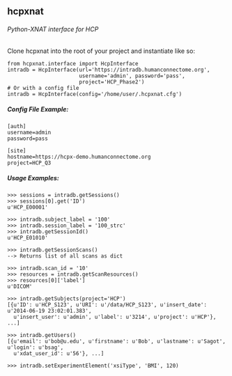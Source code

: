 ## hcpxnat
###### Python-XNAT interface for HCP
Clone hcpxnat into the root of your project and instantiate like so:

    from hcpxnat.interface import HcpInterface
    intradb = HcpInterface(url='https://intradb.humanconnectome.org',
                           username='admin', password='pass',
                           project='HCP_Phase2')
    # Or with a config file
    intradb = HcpInterface(config='/home/user/.hcpxnat.cfg')

##### Config File Example:
    [auth]
    username=admin
    password=pass

    [site]
    hostname=https://hcpx-demo.humanconnectome.org
    project=HCP_Q3

##### Usage Examples:
    >>> sessions = intradb.getSessions()
    >>> sessions[0].get('ID')
    u'HCP_E00001'

    >>> intradb.subject_label = '100'
    >>> intradb.session_label = '100_strc'
    >>> intradb.getSessionId()
    u'HCP_E01010'

    >>> intradb.getSessionScans()
    --> Returns list of all scans as dict

    >>> intradb.scan_id = '10'
    >>> resources = intradb.getScanResources()
    >>> resources[0]['label']
    u'DICOM'

    >>> intradb.getSubjects(project='HCP')
    [{u'ID': u'HCP_S123', u'URI': u'/data/HCP_S123', u'insert_date': u'2014-06-19 23:02:01.383',  
      u'insert_user': u'admin', u'label': u'3214', u'project': u'HCP'}, ...]

    >>> intradb.getUsers()
    [{u'email': u'bob@u.edu', u'firstname': u'Bob', u'lastname': u'Sagot', u'login': u'bsag',  
      u'xdat_user_id': u'56'}, ...]

    >>> intradb.setExperimentElement('xsiType', 'BMI', 120)
    
